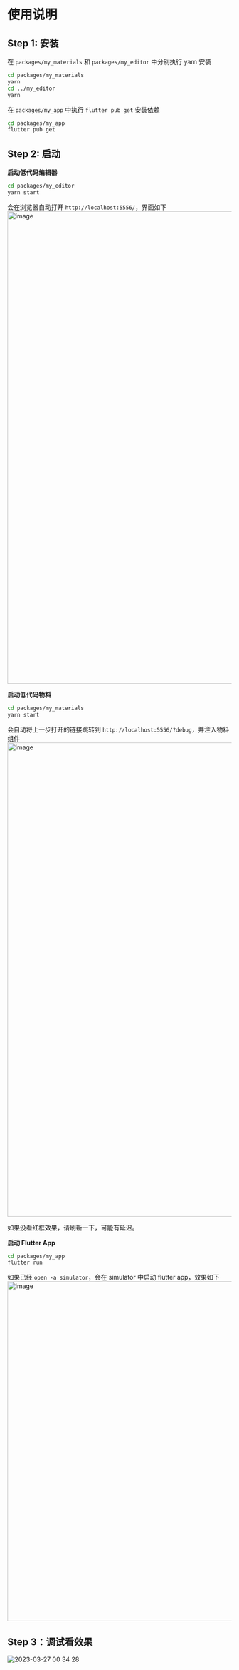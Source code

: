 # 使用说明

## Step 1: 安装

在 `packages/my_materials` 和 `packages/my_editor` 中分别执行 yarn 安装
```sh
cd packages/my_materials
yarn
cd ../my_editor
yarn
```

在 `packages/my_app` 中执行 `flutter pub get` 安装依赖
```sh
cd packages/my_app
flutter pub get
```

## Step 2: 启动

**启动低代码编辑器**
```sh
cd packages/my_editor
yarn start
```

会在浏览器自动打开 `http://localhost:5556/`，界面如下
<img width="1059" alt="image" src="https://user-images.githubusercontent.com/1620674/227789056-151b0f56-09f7-4493-b092-de1797c5761b.png">

**启动低代码物料**
```sh
cd packages/my_materials
yarn start
```

会自动将上一步打开的链接跳转到 `http://localhost:5556/?debug`，并注入物料组件
<img width="1063" alt="image" src="https://user-images.githubusercontent.com/1620674/227789184-bb6911a9-db54-4dec-bb8c-398f5d9cb9a1.png">

如果没看红框效果，请刷新一下，可能有延迟。


**启动 Flutter App**
```sh
cd packages/my_app
flutter run
```

如果已经 `open -a simulator`，会在 simulator 中启动 flutter app，效果如下
<img width="762" alt="image" src="https://user-images.githubusercontent.com/1620674/227789537-ec2139db-1c89-4017-8bb4-d4e6889535ba.png">


## Step 3：调试看效果


![2023-03-27 00 34 28](https://user-images.githubusercontent.com/1620674/227790390-4c803c8e-52a0-4cc1-a7af-b3ce520f64db.gif)
